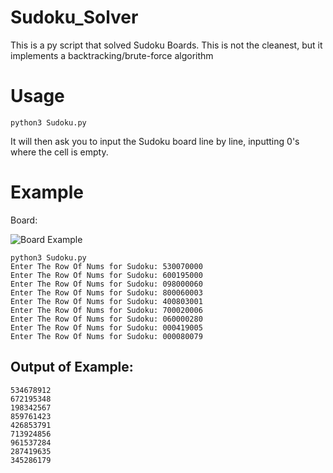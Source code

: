 # Sudoku_Solver


This is a py script that solved Sudoku Boards. This is not the cleanest, but it implements a backtracking/brute-force algorithm


# Usage

```
python3 Sudoku.py
```
It will then ask you to input the Sudoku board line by line, inputting 0's where the cell is empty.

# Example

Board: 

![Board Example](https://miro.medium.com/v2/resize:fit:1400/0*v2wuAQfdx3mMrDK6)

```
python3 Sudoku.py
Enter The Row Of Nums for Sudoku: 530070000
Enter The Row Of Nums for Sudoku: 600195000
Enter The Row Of Nums for Sudoku: 098000060
Enter The Row Of Nums for Sudoku: 800060003
Enter The Row Of Nums for Sudoku: 400803001
Enter The Row Of Nums for Sudoku: 700020006
Enter The Row Of Nums for Sudoku: 060000280
Enter The Row Of Nums for Sudoku: 000419005
Enter The Row Of Nums for Sudoku: 000080079
```

## Output of Example: 
```
534678912
672195348
198342567
859761423
426853791
713924856
961537284
287419635
345286179
```

